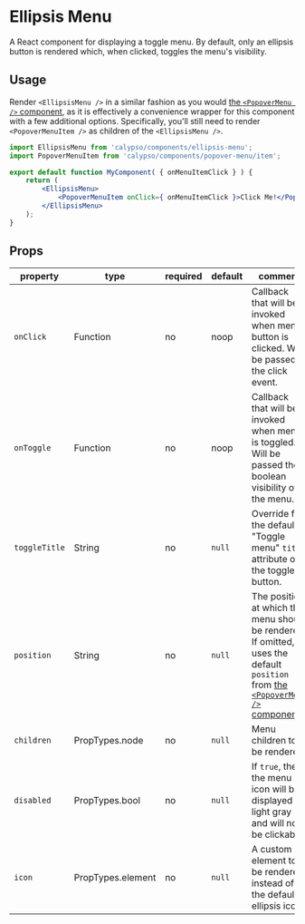 # Ellipsis Menu

A React component for displaying a toggle menu. By default, only an ellipsis button is rendered which, when clicked, toggles the menu's visibility.

## Usage

Render `<EllipsisMenu />` in a similar fashion as you would [the `<PopoverMenu />` component](../popover-menu), as it is effectively a convenience wrapper for this component with a few additional options. Specifically, you'll still need to render `<PopoverMenuItem />` as children of the `<EllipsisMenu />`.

```jsx
import EllipsisMenu from 'calypso/components/ellipsis-menu';
import PopoverMenuItem from 'calypso/components/popover-menu/item';

export default function MyComponent( { onMenuItemClick } ) {
	return (
		<EllipsisMenu>
			<PopoverMenuItem onClick={ onMenuItemClick }>Click Me!</PopoverMenuItem>
		</EllipsisMenu>
	);
}
```

## Props

| property      | type              | required | default | comment                                                                                                                                             |
| ------------- | ----------------- | -------- | ------- | --------------------------------------------------------------------------------------------------------------------------------------------------- |
| `onClick`     | Function          | no       | noop    | Callback that will be invoked when menu button is clicked. Will be passed the click event.                                                          |
| `onToggle`    | Function          | no       | noop    | Callback that will be invoked when menu is toggled. Will be passed the boolean visibility of the menu.                                              |
| `toggleTitle` | String            | no       | `null`  | Override for the default "Toggle menu" `title` attribute on the toggle button.                                                                      |
| `position`    | String            | no       | `null`  | The position at which the menu should be rendered. If omitted, uses the default `position` from [the `<PopoverMenu />` component](../popover-menu). |
| `children`    | PropTypes.node    | no       | `null`  | Menu children to be rendered.                                                                                                                       |
| `disabled`    | PropTypes.bool    | no       | `null`  | If `true`, then the menu icon will be displayed in light gray and will not be clickable.                                                            |
| `icon`        | PropTypes.element | no       | `null`  | A custom element to be rendered instead of the default ellipsis icon.                                                                               |
